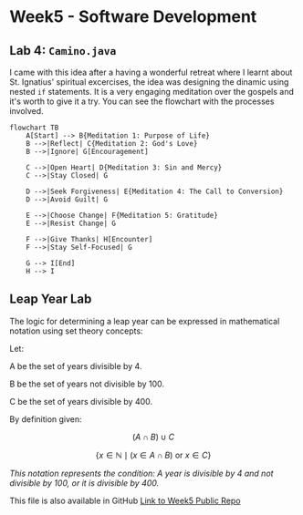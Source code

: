 # Week5 - Software Development

## Lab 4: `Camino.java`

I came with this idea after a having a wonderful retreat where I learnt about St. Ignatius' spiritual excercises, the idea was designing the dinamic using nested `if` statements. It is a very engaging meditation over the gospels and it's worth to give it a try. You can see the flowchart with the processes involved.


```mermaid
flowchart TB
    A[Start] --> B{Meditation 1: Purpose of Life}
    B -->|Reflect| C{Meditation 2: God's Love}
    B -->|Ignore| G[Encouragement]

    C -->|Open Heart| D{Meditation 3: Sin and Mercy}
    C -->|Stay Closed| G

    D -->|Seek Forgiveness| E{Meditation 4: The Call to Conversion}
    D -->|Avoid Guilt| G

    E -->|Choose Change| F{Meditation 5: Gratitude}
    E -->|Resist Change| G

    F -->|Give Thanks| H[Encounter]
    F -->|Stay Self-Focused| G 

    G --> I[End]
    H --> I
```

## Leap Year Lab

The logic for determining a leap year can be expressed in mathematical notation using set theory concepts:

Let:

A be the set of years divisible by 4.

B be the set of years not divisible by 100.

C be the set of years divisible by 400.

By definition given:

$$(A \cap B) \cup C$$

$$\{ x \in \mathbb{N} \mid (x \in A \cap B) \ \text{or} \ x \in C \}$$


*This notation represents the condition: A year is divisible by 4 and not divisible by 100, or it is divisible by 400.*

This file is also available in GitHub [Link to Week5 Public Repo](http://github.com/alanmaizon/Software-Development/blob/main/Week5/)